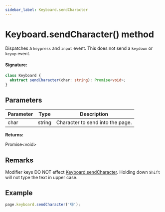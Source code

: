 ```yaml
---
sidebar_label: Keyboard.sendCharacter
---
```


# Keyboard.sendCharacter() method

Dispatches a `keypress` and `input` event. This does not send a `keydown` or `keyup` event.

#### Signature:

```typescript
class Keyboard {
  abstract sendCharacter(char: string): Promise<void>;
}
```

## Parameters

| Parameter | Type   | Description                      |
| --------- | ------ | -------------------------------- |
| char      | string | Character to send into the page. |

**Returns:**

Promise&lt;void&gt;

## Remarks

Modifier keys DO NOT effect [Keyboard.sendCharacter](./puppeteer.keyboard.sendcharacter.md). Holding down `Shift` will not type the text in upper case.

## Example

```ts
page.keyboard.sendCharacter('嗨');
```
